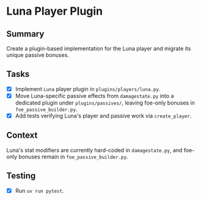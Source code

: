 ﻿# Luna Player Plugin

## Summary
Create a plugin-based implementation for the Luna player and migrate its unique passive bonuses.

## Tasks
- [x] Implement `Luna` player plugin in `plugins/players/luna.py`.
- [x] Move Luna-specific passive effects from `damagestate.py` into a dedicated plugin under `plugins/passives/`, leaving foe-only bonuses in `foe_passive_builder.py`.
- [x] Add tests verifying Luna's player and passive work via `create_player`.

## Context
Luna's stat modifiers are currently hard-coded in `damagestate.py`, and foe-only bonuses remain in `foe_passive_builder.py`.

## Testing
- [x] Run `uv run pytest`.
